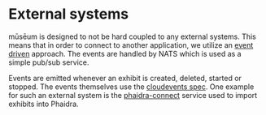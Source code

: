 # External systems

mūsēum is designed to not be hard coupled to any external systems. This means that in order to connect to another application, we utilize an [event driven](https://learn.microsoft.com/en-us/azure/architecture/guide/architecture-styles/event-driven) approach. The events are handled by NATS which is used as a simple pub/sub service.

Events are emitted whenever an exhibit is created, deleted, started or stopped. The events themselves use the [cloudevents spec](https://cloudevents.io). One example for such an external system is the [phaidra-connect](https://github.com/Azer0s/phaidra-connect) service used to import exhibits into Phaidra.